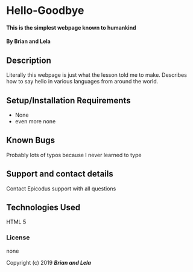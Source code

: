# Hello-Goodbye

#### This is the simplest webpage known to humankind

#### By Brian and Lela

## Description

Literally this webpage is just what the lesson told me to make. Describes how to say hello in various languages from around the world.

## Setup/Installation Requirements

* None
* even more none

## Known Bugs

Probably lots of typos because I never learned to type

## Support and contact details

Contact Epicodus support with all questions

## Technologies Used

HTML 5

### License

none

Copyright (c) 2019 **_Brian and Lela_**

